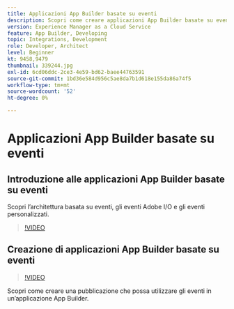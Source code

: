 ```yaml
---
title: Applicazioni App Builder basate su eventi
description: Scopri come creare applicazioni App Builder basate su eventi.
version: Experience Manager as a Cloud Service
feature: App Builder, Developing
topic: Integrations, Development
role: Developer, Architect
level: Beginner
kt: 9458,9479
thumbnail: 339244.jpg
exl-id: 6cd06ddc-2ce3-4e59-bd62-baee44763591
source-git-commit: 1bd36e584d956c5ae8da7b1d618e155da86a74f5
workflow-type: tm+mt
source-wordcount: '52'
ht-degree: 0%

---
```


# Applicazioni App Builder basate su eventi

## Introduzione alle applicazioni App Builder basate su eventi

Scopri l’architettura basata su eventi, gli eventi Adobe I/O e gli eventi personalizzati.

>[!VIDEO](https://video.tv.adobe.com/v/343686/?quality=12&learn=on&captions=ita)

## Creazione di applicazioni App Builder basate su eventi

>[!VIDEO](https://video.tv.adobe.com/v/343693/?quality=12&learn=on&captions=ita)

Scopri come creare una pubblicazione che possa utilizzare gli eventi in un’applicazione App Builder.
